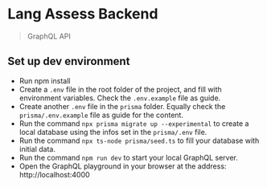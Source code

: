 # Lang Assess Backend

> GraphQL API

## Set up dev environment

- Run npm install
- Create a `.env` file in the root folder of the project, and fill with environment variables. Check the `.env.example` file as guide.
- Create another `.env` file in the `prisma` folder. Equally check the `prisma/.env.example` file as guide for the content.
- Run the command `npx prisma migrate up --experimental` to create a local database using the infos set in the `prisma/.env` file.
- Run the command `npx ts-node prisma/seed.ts` to fill your database with initial data.
- Run the command `npm run dev` to start your local GraphQL server.
- Open the GraphQL playground in your browser at the address: http://localhost:4000
